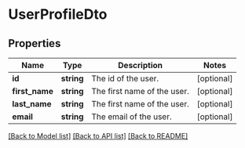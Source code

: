 # UserProfileDto

## Properties
Name | Type | Description | Notes
------------ | ------------- | ------------- | -------------
**id** | **string** | The id of the user. | [optional] 
**first_name** | **string** | The first name of the user. | [optional] 
**last_name** | **string** | The first name of the user. | [optional] 
**email** | **string** | The email of the user. | [optional] 

[[Back to Model list]](../../README.md#documentation-for-models) [[Back to API list]](../../README.md#documentation-for-api-endpoints) [[Back to README]](../../README.md)

